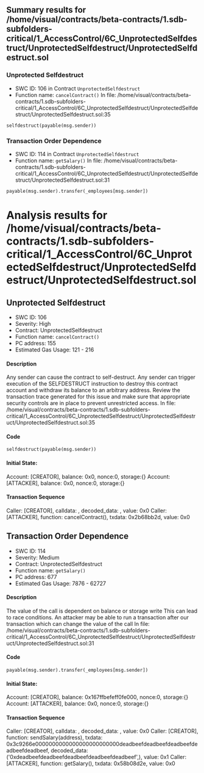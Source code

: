 ## Summary results for /home/visual/contracts/beta-contracts/1.sdb-subfolders-critical/1_AccessControl/6C_UnprotectedSelfdestruct/UnprotectedSelfdestruct/UnprotectedSelfdestruct.sol
### Unprotected Selfdestruct
- SWC ID: 106 in Contract `UnprotectedSelfdestruct`
- Function name: `cancelContract()`
In file: /home/visual/contracts/beta-contracts/1.sdb-subfolders-critical/1_AccessControl/6C_UnprotectedSelfdestruct/UnprotectedSelfdestruct/UnprotectedSelfdestruct.sol:35
```
selfdestruct(payable(msg.sender))
```
### Transaction Order Dependence
- SWC ID: 114 in Contract `UnprotectedSelfdestruct`
- Function name: `getSalary()`
In file: /home/visual/contracts/beta-contracts/1.sdb-subfolders-critical/1_AccessControl/6C_UnprotectedSelfdestruct/UnprotectedSelfdestruct/UnprotectedSelfdestruct.sol:31
```
payable(msg.sender).transfer(_employees[msg.sender])
```
# Analysis results for /home/visual/contracts/beta-contracts/1.sdb-subfolders-critical/1_AccessControl/6C_UnprotectedSelfdestruct/UnprotectedSelfdestruct/UnprotectedSelfdestruct.sol

## Unprotected Selfdestruct
- SWC ID: 106
- Severity: High
- Contract: UnprotectedSelfdestruct
- Function name: `cancelContract()`
- PC address: 155
- Estimated Gas Usage: 121 - 216

#### Description

Any sender can cause the contract to self-destruct.
Any sender can trigger execution of the SELFDESTRUCT instruction to destroy this contract account and withdraw its balance to an arbitrary address. Review the transaction trace generated for this issue and make sure that appropriate security controls are in place to prevent unrestricted access.
In file: /home/visual/contracts/beta-contracts/1.sdb-subfolders-critical/1_AccessControl/6C_UnprotectedSelfdestruct/UnprotectedSelfdestruct/UnprotectedSelfdestruct.sol:35

#### Code

```
selfdestruct(payable(msg.sender))
```

#### Initial State:

Account: [CREATOR], balance: 0x0, nonce:0, storage:{}
Account: [ATTACKER], balance: 0x0, nonce:0, storage:{}

#### Transaction Sequence

Caller: [CREATOR], calldata: , decoded_data: , value: 0x0
Caller: [ATTACKER], function: cancelContract(), txdata: 0x2b68bb2d, value: 0x0


## Transaction Order Dependence
- SWC ID: 114
- Severity: Medium
- Contract: UnprotectedSelfdestruct
- Function name: `getSalary()`
- PC address: 677
- Estimated Gas Usage: 7876 - 62727

#### Description

The value of the call is dependent on balance or storage write
This can lead to race conditions. An attacker may be able to run a transaction after our transaction which can change the value of the call
In file: /home/visual/contracts/beta-contracts/1.sdb-subfolders-critical/1_AccessControl/6C_UnprotectedSelfdestruct/UnprotectedSelfdestruct/UnprotectedSelfdestruct.sol:31

#### Code

```
payable(msg.sender).transfer(_employees[msg.sender])
```

#### Initial State:

Account: [CREATOR], balance: 0x167ffbefeff0fe000, nonce:0, storage:{}
Account: [ATTACKER], balance: 0x0, nonce:0, storage:{}

#### Transaction Sequence

Caller: [CREATOR], calldata: , decoded_data: , value: 0x0
Caller: [CREATOR], function: sendSalary(address), txdata: 0x3c9266e0000000000000000000000000deadbeefdeadbeefdeadbeefdeadbeefdeadbeef, decoded_data: ('0xdeadbeefdeadbeefdeadbeefdeadbeefdeadbeef',), value: 0x1
Caller: [ATTACKER], function: getSalary(), txdata: 0x58b08d2e, value: 0x0


